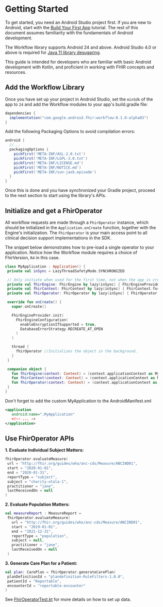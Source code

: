 # Getting Started

To get started, you need an Android Studio project first. If you are new to Android, start with the [Build Your First App](https://developer.android.com/training/basics/firstapp) tutorial. The rest of this document assumes familiarity with the fundamentals of Android development.

The Workflow library supports Android 24 and above. Android Studio 4.0 or above is required for [Java 11 library desugaring](https://developer.android.com/studio/write/java11-default-support-table).

This guide is intended for developers who are familiar with basic Android development with Kotlin, and proficient in working with FHIR concepts and resources.

## Add the Workflow Library

Once you have set up your project in Android Studio, set the `minSdk` of the app to `24` and add the Workflow modules to your app's build.gradle file:

```gradle
dependencies {
  implementation("com.google.android.fhir:workflow:0.1.0-alpha03")
}
```

Add the following Packaging Options to avoid compilation errors:

```gradle
android {
  //...
  packagingOptions {
    pickFirst('META-INF/ASL-2.0.txt')
    pickFirst('META-INF/LGPL-3.0.txt')
    pickFirst('META-INF/LICENSE.md')
    pickFirst('META-INF/NOTICE.md')
    pickFirst('META-INF/sun-jaxb.episode')
  }
}
```

Once this is done and you have synchronized your Gradle project, proceed to the next section to start using the library's APIs.

## Initialize and get a FhirOperator

All workflow requests are made through a `FhirOperator` instance, which should be initialized in the `Application.onCreate` function, together with the Engine's initialization. The `FhirOperator` is your main access point to all clinical decision support implementations in the SDK.

The snippet below demonstrates how to pre-load a single operator to your application. Notice how the Workflow module requires a choice of FhirVersion, `R4` in this case.

```kotlin
class MyApplication : Application() {
 private val inSync = LazyThreadSafetyMode.SYNCHRONIZED

 // Only initiate when used for the first time, not when the app is created.
 private val fhirEngine: FhirEngine by lazy(inSync) { FhirEngineProvider.getInstance(this) }
 private val fhirContext: FhirContext by lazy(inSync) { FhirContext.forCached(FhirVersionEnum.R4) }
 private val fhirOperator: FhirOperator by lazy(inSync) { FhirOperator(fhirContext, fhirEngine) }

 override fun onCreate() {
   super.onCreate()

   FhirEngineProvider.init(
     FhirEngineConfiguration(
       enableEncryptionIfSupported = true,
       DatabaseErrorStrategy.RECREATE_AT_OPEN
     )
   )

   thread {
     fhirOperator //Initializes the object in the background.
   }
 }

 companion object {
   fun fhirEngine(context: Context) = (context.applicationContext as MyApplication).fhirEngine
   fun fhirContext(context: Context) = (context.applicationContext as MyApplication).fhirContext
   fun fhirOperator(context: Context) = (context.applicationContext as MyApplication).fhirOperator
 }
}
```

Don't forget to add the custom MyApplication to the AndroidManifest.xml

```xml
<application
   android:name=".MyApplication"
   <!-- ... ->
</application>
```

## Use FhirOperator APIs

**1. Evaluate Individual Subject Matters:**

```kotlin
fhirOperator.evaluateMeasure(
 url = "http://fhir.org/guides/who/anc-cds/Measure/ANCIND01",
 start = "2020-01-01",
 end = "2020-01-31",
 reportType = "subject",
 subject = "charity-otala-1",
 practitioner = "jane",
 lastReceivedOn = null
)
```

**2. Evaluate Population Matters:**

```kotlin
val measureReport : MeasureReport =
 fhirOperator.evaluateMeasure(
   url = "http://fhir.org/guides/who/anc-cds/Measure/ANCIND01",
   start = "2019-01-01",
   end = "2021-12-31",
   reportType = "population",
   subject = null,
   practitioner = "jane",
   lastReceivedOn = null
 )
```

**3. Generate Care Plan for a Patient:**

```kotlin
val plan: CarePlan = fhirOperator.generateCarePlan(
 planDefinitionId = "plandefinition-RuleFilters-1.0.0",
 patientId = "Reportable",
 encounterId = "reportable-encounter"
)
```

See [FhirOperatorTest.kt](https://github.com/google/android-fhir/blob/master/workflow/src/test/java/com/google/android/fhir/workflow/FhirOperatorTest.kt) for more details on how to set up data.
